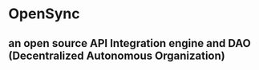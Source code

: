 # OpenSync

## an open source API Integration engine and DAO (Decentralized Autonomous Organization)
